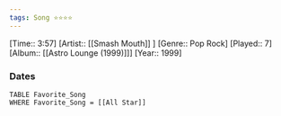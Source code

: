 ```yaml
---
tags: Song ⭐⭐⭐⭐ 
---
```

[Time:: 3:57]
[Artist:: [[Smash Mouth]] ]
[Genre:: Pop Rock]
[Played:: 7]
[Album:: [[Astro Lounge (1999)]]]
[Year:: 1999]
### Dates
````dataview
TABLE Favorite_Song
WHERE Favorite_Song = [[All Star]]
````
